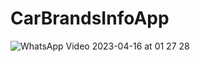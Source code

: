 # CarBrandsInfoApp

![WhatsApp Video 2023-04-16 at 01 27 28](https://user-images.githubusercontent.com/92859580/232255848-7d62ff80-d21b-492a-ada2-5f53c069d3ed.gif)
